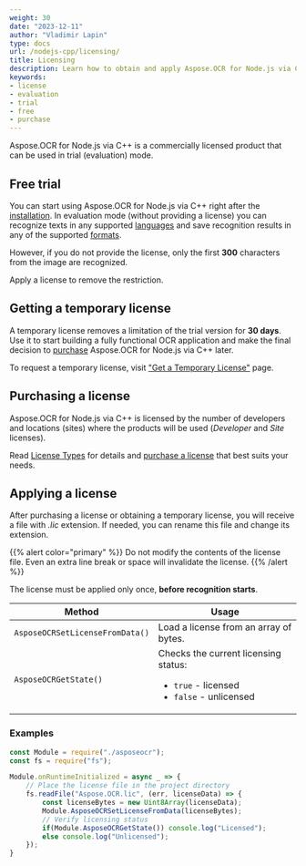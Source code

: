 ```yaml
---
weight: 30
date: "2023-12-11"
author: "Vladimir Lapin"
type: docs
url: /nodejs-cpp/licensing/
title: Licensing
description: Learn how to obtain and apply Aspose.OCR for Node.js via C++ license and discover limitations of the trial version.
keywords:
- license
- evaluation
- trial
- free
- purchase
---
```


Aspose.OCR for Node.js via C++ is a commercially licensed product that can be used in trial (evaluation) mode.

## Free trial

You can start using Aspose.OCR for Node.js via C++ right after the [installation](/ocr/nodejs-cpp/installation/). In evaluation mode (without providing a license) you can recognize texts in any supported [languages](/ocr/nodejs-cpp/recognition-languages/) and save recognition results in any of the supported [formats](/ocr/nodejs-cpp/supported-file-formats/).

However, if you do not provide the license, only the first **300** characters from the image are recognized.

Apply a license to remove the restriction.

## Getting a temporary license

A temporary license removes a limitation of the trial version for **30 days**. Use it to start building a fully functional OCR application and make the final decision to [purchase](https://purchase.aspose.com/admin/pricing/ocr/family) Aspose.OCR for Node.js via C++ later.

To request a temporary license, visit ["Get a Temporary License"](https://purchase.aspose.com/temporary-license) page.

## Purchasing a license

Aspose.OCR for Node.js via C++ is licensed by the number of developers and locations (sites) where the products will be used (_Developer_ and _Site_ licenses).

Read [License Types](https://purchase.aspose.com/policies/license-types) for details and [purchase a license](https://purchase.aspose.com/admin/pricing/ocr/family) that best suits your needs.

## Applying a license

After purchasing a license or obtaining a temporary license, you will receive a file with _.lic_ extension. If needed, you can rename this file and change its extension.

{{% alert color="primary" %}} 
Do not modify the contents of the license file. Even an extra line break or space will invalidate the license.
{{% /alert %}} 

The license must be applied only once, **before recognition starts**.

Method | Usage
------ | -----
`AsposeOCRSetLicenseFromData()` | Load a license from an array of bytes.
`AsposeOCRGetState()` | Checks the current licensing status:<ul><li>`true` - licensed</li><li>`false` - unlicensed</li></ul>

### Examples

```js
const Module = require("./asposeocr");
const fs = require("fs");

Module.onRuntimeInitialized = async _ => {
	// Place the license file in the project directory
	fs.readFile("Aspose.OCR.lic", (err, licenseData) => {
		const licenseBytes = new Uint8Array(licenseData);
		Module.AsposeOCRSetLicenseFromData(licenseBytes);
		// Verify licensing status
		if(Module.AsposeOCRGetState()) console.log("Licensed");
		else console.log("Unlicensed");
	});
}
```
